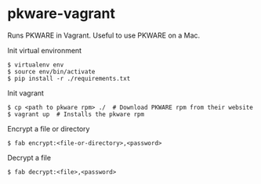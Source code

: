 # pkware-vagrant
Runs PKWARE in Vagrant.  Useful to use PKWARE on a Mac.

Init virtual environment
```
$ virtualenv env
$ source env/bin/activate
$ pip install -r ./requirements.txt
```

Init vagrant
```
$ cp <path to pkware rpm> ./  # Download PKWARE rpm from their website
$ vagrant up  # Installs the pkware rpm
```

Encrypt a file or directory
```
$ fab encrypt:<file-or-directory>,<password>
```

Decrypt a file
```
$ fab decrypt:<file>,<password>
```
